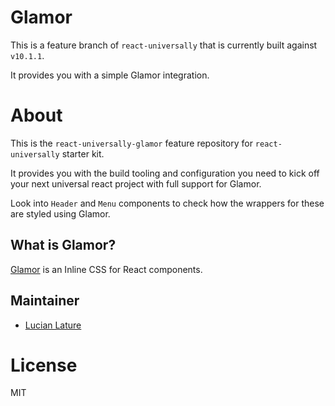 # Glamor

This is a feature branch of `react-universally` that is currently built against `v10.1.1`.

It provides you with a simple Glamor integration.

# About

  This is the `react-universally-glamor` feature repository for `react-universally` starter kit.

  It provides you with the build tooling and configuration you need to kick off your next universal react project with full support for Glamor.

  Look into `Header` and `Menu` components to check how the wrappers for these are styled using Glamor.

## What is Glamor?

  [Glamor](https://github.com/threepointone/glamor) is an Inline CSS for React components.

## Maintainer

  - [Lucian Lature](https://github.com/lucianlature)

# License

  MIT
